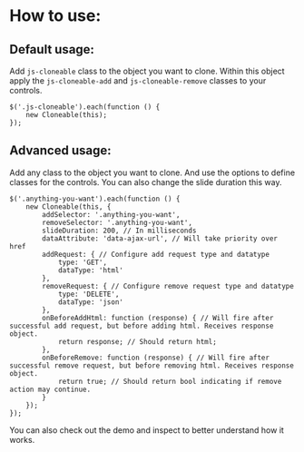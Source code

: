 # How to use:

## Default usage:

Add `js-cloneable` class to the object you want to clone. Within this object apply the `js-cloneable-add` and `js-cloneable-remove` classes to your controls.

```
$('.js-cloneable').each(function () {
    new Cloneable(this);
});
```

## Advanced usage:

Add any class to the object you want to clone. And use the options to define classes for the controls. You can also change the slide duration this way.

```
$('.anything-you-want').each(function () {
    new Cloneable(this, {
        addSelector: '.anything-you-want',
        removeSelector: '.anything-you-want',
        slideDuration: 200, // In milliseconds
        dataAttribute: 'data-ajax-url', // Will take priority over href
        addRequest: { // Configure add request type and datatype
            type: 'GET',
            dataType: 'html'
        },
        removeRequest: { // Configure remove request type and datatype
            type: 'DELETE',
            dataType: 'json'
        },
        onBeforeAddHtml: function (response) { // Will fire after successful add request, but before adding html. Receives response object.
            return response; // Should return html;
        },
        onBeforeRemove: function (response) { // Will fire after successful remove request, but before removing html. Receives response object.
            return true; // Should return bool indicating if remove action may continue.
        }
    });
});
```

You can also check out the demo and inspect to better understand how it works.
